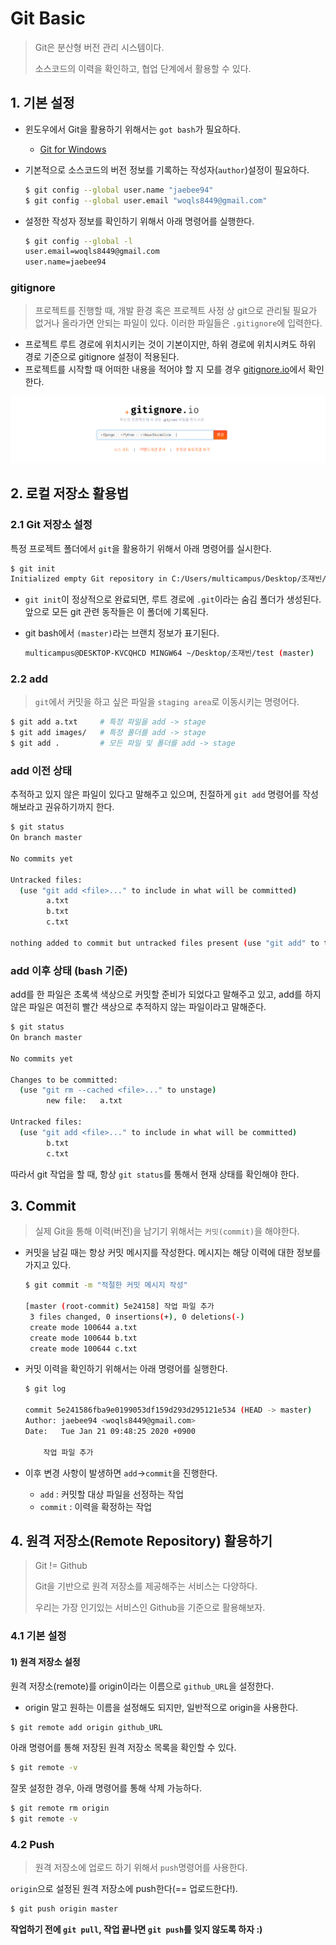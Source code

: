# Git Basic

> Git은 분산형 버전 관리 시스템이다.
>
> 소스코드의 이력을 확인하고, 협업 단계에서 활용할 수 있다.



## 1. 기본 설정

* 윈도우에서 Git을 활용하기 위해서는 `got bash`가 필요하다.

  * [Git for Windows](https://gitforwindows.org/)

* 기본적으로 소스코드의 버전 정보를 기록하는 작성자(`author`)설정이 필요하다.

  ```bash
  $ git config --global user.name "jaebee94"
  $ git config --global user.email "woqls8449@gmail.com"
  ```

* 설정한 작성자 정보를 확인하기 위해서 아래 명령어를 실행한다.

  ```bash
  $ git config --global -l
  user.email=woqls8449@gmail.com
  user.name=jaebee94
  ```

### gitignore

> 프로젝트를 진행할 때, 개발 환경 혹은 프로젝트 사정 상 git으로 관리될 필요가 없거나 올라가면 안되는 파일이 있다. 이러한 파일들은 `.gitignore`에 입력한다.

- 프로젝트 루트 경로에 위치시키는 것이 기본이지만, 하위 경로에 위치시켜도 하위 경로 기준으로 gitignore 설정이 적용된다.
- 프로젝트를 시작할 때 어떠한 내용을 적어야 할 지 모를 경우 [gitignore.io](http://gitignore.io/)에서 확인한다.

![image-20200121093617347](images/image-20200121093617347.png)

## 2. 로컬 저장소 활용법

### 2.1 Git 저장소 설정

특정 프로젝트 폴더에서 `git`을 활용하기 위해서 아래 명령어를 실시한다.

```bash
$ git init
Initialized empty Git repository in C:/Users/multicampus/Desktop/조재빈/test/.git/
```

- `git init`이 정상적으로 완료되면, 루트 경로에 `.git`이라는 숨김 폴더가 생성된다. 앞으로 모든 git 관련 동작들은 이 폴더에 기록된다.

- git bash에서 `(master)`라는 브랜치 정보가 표기된다.

  ```bash
  multicampus@DESKTOP-KVCQHCD MINGW64 ~/Desktop/조재빈/test (master)
  ```



### 2.2 add

> `git`에서 커밋을 하고 싶은 파일을 `staging area`로 이동시키는 명령어다.

```bash
$ git add a.txt		# 특정 파일을 add -> stage
$ git add images/	# 특정 폴더를 add -> stage
$ git add .			# 모든 파일 및 폴더를 add -> stage
```

### add 이전 상태

추적하고 있지 않은 파일이 있다고 말해주고 있으며, 친절하게 `git add` 명령어를 작성해보라고 권유하기까지 한다.

```bash
$ git status
On branch master

No commits yet

Untracked files:
  (use "git add <file>..." to include in what will be committed)
        a.txt
        b.txt
        c.txt

nothing added to commit but untracked files present (use "git add" to track)
```

### add 이후 상태 (bash 기준)

add를 한 파일은 초록색 색상으로 커밋할 준비가 되었다고 말해주고 있고, add를 하지 않은 파일은 여전히 빨간 색상으로 추적하지 않는 파일이라고 말해준다.

```bash
$ git status
On branch master

No commits yet

Changes to be committed:
  (use "git rm --cached <file>..." to unstage)
        new file:   a.txt

Untracked files:
  (use "git add <file>..." to include in what will be committed)
        b.txt
        c.txt
```

따라서 git 작업을 할 때, 항상 `git status`를 통해서 현재 상태를 확인해야 한다.



## 3. Commit

> 실제 Git을 통해 이력(버전)을 남기기 위해서는 `커밋(commit)`을 해야한다.

- 커밋을 남길 때는 항상 커밋 메시지를 작성한다. 메시지는 해당 이력에 대한 정보를 가지고 있다.

  ``` bash
  $ git commit -m "적절한 커밋 메시지 작성"
  
  [master (root-commit) 5e24158] 작업 파일 추가
   3 files changed, 0 insertions(+), 0 deletions(-)
   create mode 100644 a.txt
   create mode 100644 b.txt
   create mode 100644 c.txt
  ```

- 커밋 이력을 확인하기 위해서는 아래 명령어를 실행한다.

  ```bash
  $ git log
  
  commit 5e241586fba9e0199053df159d293d295121e534 (HEAD -> master)
  Author: jaebee94 <woqls8449@gmail.com>
  Date:   Tue Jan 21 09:48:25 2020 +0900
  
      작업 파일 추가
  ```

- 이후 변경 사항이 발생하면 `add`->`commit`을 진행한다.

  - `add` : 커밋할 대상 파일을 선정하는 작업
  - `commit` : 이력을 확정하는 작업



## 4. 원격 저장소(Remote Repository) 활용하기

> Git != Github
>
> Git을 기반으로 원격 저장소를 제공해주는 서비스는 다양하다.
>
> 우리는 가장 인기있는 서비스인 Github을 기준으로 활용해보자.

### 4.1 기본 설정

#### 1) 원격 저장소 설정

원격 저장소(remote)를 origin이라는 이름으로 `github_URL`을 설정한다.

- origin 말고 원하는 이름을 설정해도 되지만, 일반적으로 origin을 사용한다.

```bash
$ git remote add origin github_URL
```

아래 명령어를 통해 저장된 원격 저장소 목록을 확인할 수 있다.

```bash
$ git remote -v
```

잘못 설정한 경우, 아래 명령어를 통해 삭제 가능하다.

```bash
$ git remote rm origin
$ git remote -v
```



### 4.2 Push

> 원격 저장소에 업로드 하기 위해서 `push`명령어를 사용한다.

`origin`으로 설정된 원격 저장소에 push한다(== 업로드한다!).

```bash
$ git push origin master
```



**작업하기 전에 `git pull`, 작업 끝나면 `git push`를 잊지 않도록 하자 :)**